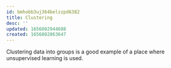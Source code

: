 ```yaml
---
id: bmhobb3uj364belzzpd6382
title: Clustering
desc: ''
updated: 1656802944688
created: 1656802863647
---
```


Clustering data into groups is a good example of a place where unsupervised learning is used.
